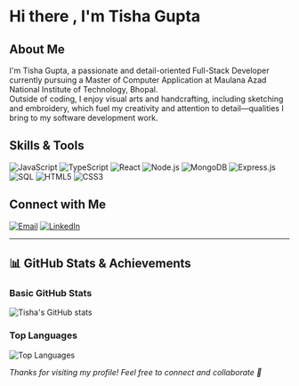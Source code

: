 # Hi there , I'm Tisha Gupta

## About Me

I'm Tisha Gupta, a passionate and detail-oriented Full-Stack Developer currently pursuing a Master of Computer Application at Maulana Azad National Institute of Technology, Bhopal.  
Outside of coding, I enjoy visual arts and handcrafting, including sketching and embroidery, which fuel my creativity and attention to detail—qualities I bring to my software development work.



##  Skills & Tools

![JavaScript](https://img.shields.io/badge/JavaScript-F7DF1E?style=for-the-badge&logo=javascript&logoColor=black)
![TypeScript](https://img.shields.io/badge/TypeScript-3178C6?style=for-the-badge&logo=typescript&logoColor=white)
![React](https://img.shields.io/badge/React-61DAFB?style=for-the-badge&logo=react&logoColor=black)
![Node.js](https://img.shields.io/badge/Node.js-339933?style=for-the-badge&logo=node.js&logoColor=white)
![MongoDB](https://img.shields.io/badge/MongoDB-47A248?style=for-the-badge&logo=mongodb&logoColor=white)
![Express.js](https://img.shields.io/badge/Express.js-000000?style=for-the-badge&logo=express&logoColor=white)
![SQL](https://img.shields.io/badge/SQL-4479A1?style=for-the-badge&logo=MySQL&logoColor=white)
![HTML5](https://img.shields.io/badge/HTML5-E34F26?style=for-the-badge&logo=html5&logoColor=white)
![CSS3](https://img.shields.io/badge/CSS3-1572B6?style=for-the-badge&logo=css3&logoColor=white)



## Connect with Me

[![Email](https://img.shields.io/badge/Email-D14836?style=for-the-badge&logo=gmail&logoColor=white)](mailto:tishaguupta19nov@example.com)
[![LinkedIn](https://img.shields.io/badge/LinkedIn-0077B5?style=for-the-badge&logo=linkedin&logoColor=white)](https://www.linkedin.com/in/tisha-gupta-762626283/)

---

## 📊 GitHub Stats & Achievements

### Basic GitHub Stats
![Tisha's GitHub stats](https://github-readme-stats.vercel.app/api?username=Tisha966&show_icons=true&theme=dark)

### Top Languages
![Top Languages](https://github-readme-stats.vercel.app/api/top-langs/?username=Tisha966&layout=compact&theme=dark)



*Thanks for visiting my profile! Feel free to connect and collaborate 🤝*


